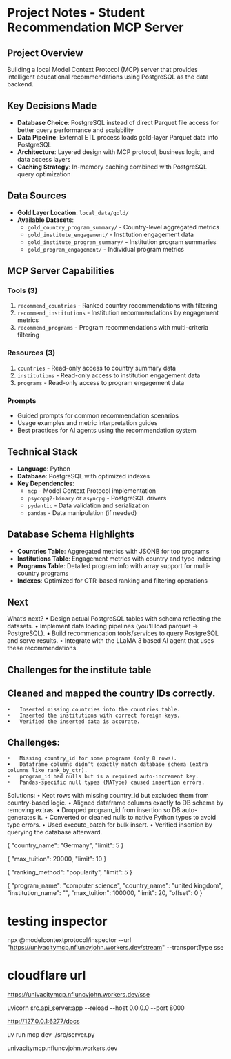 # Project Notes - Student Recommendation MCP Server

## Project Overview
Building a local Model Context Protocol (MCP) server that provides intelligent educational recommendations using PostgreSQL as the data backend.

## Key Decisions Made
- **Database Choice**: PostgreSQL instead of direct Parquet file access for better query performance and scalability
- **Data Pipeline**: External ETL process loads gold-layer Parquet data into PostgreSQL
- **Architecture**: Layered design with MCP protocol, business logic, and data access layers
- **Caching Strategy**: In-memory caching combined with PostgreSQL query optimization

## Data Sources
- **Gold Layer Location**: `local_data/gold/`
- **Available Datasets**:
  - `gold_country_program_summary/` - Country-level aggregated metrics
  - `gold_institute_engagement/` - Institution engagement data
  - `gold_institute_program_summary/` - Institution program summaries
  - `gold_program_engagement/` - Individual program metrics

## MCP Server Capabilities
### Tools (3)
1. `recommend_countries` - Ranked country recommendations with filtering
2. `recommend_institutions` - Institution recommendations by engagement metrics
3. `recommend_programs` - Program recommendations with multi-criteria filtering

### Resources (3)
1. `countries` - Read-only access to country summary data
2. `institutions` - Read-only access to institution engagement data
3. `programs` - Read-only access to program engagement data

### Prompts
- Guided prompts for common recommendation scenarios
- Usage examples and metric interpretation guides
- Best practices for AI agents using the recommendation system

## Technical Stack
- **Language**: Python
- **Database**: PostgreSQL with optimized indexes
- **Key Dependencies**: 
  - `mcp` - Model Context Protocol implementation
  - `psycopg2-binary` or `asyncpg` - PostgreSQL drivers
  - `pydantic` - Data validation and serialization
  - `pandas` - Data manipulation (if needed)

## Database Schema Highlights
- **Countries Table**: Aggregated metrics with JSONB for top programs
- **Institutions Table**: Engagement metrics with country and type indexing
- **Programs Table**: Detailed program info with array support for multi-country programs
- **Indexes**: Optimized for CTR-based ranking and filtering operations

## Next
What’s next?
	•	Design actual PostgreSQL tables with schema reflecting the datasets.
	•	Implement data loading pipelines (you’ll load parquet -> PostgreSQL).
	•	Build recommendation tools/services to query PostgreSQL and serve results.
	•	Integrate with the LLaMA 3 based AI agent that uses these recommendations.

## Challenges for the institute table
## 	Cleaned and mapped the country IDs correctly.
	•	Inserted missing countries into the countries table.
	•	Inserted the institutions with correct foreign keys.
	•	Verified the inserted data is accurate.

  ## Challenges:
	•	Missing country_id for some programs (only 8 rows).
	•	Dataframe columns didn’t exactly match database schema (extra columns like rank_by_ctr).
	•	program_id had nulls but is a required auto-increment key.
	•	Pandas-specific null types (NAType) caused insertion errors.

Solutions:
	•	Kept rows with missing country_id but excluded them from country-based logic.
	•	Aligned dataframe columns exactly to DB schema by removing extras.
	•	Dropped program_id from insertion so DB auto-generates it.
	•	Converted or cleaned nulls to native Python types to avoid type errors.
	•	Used execute_batch for bulk insert.
	•	Verified insertion by querying the database afterward.


  {
  "country_name": "Germany",
  "limit": 5
}



{
  "max_tuition": 20000,
  "limit": 10
}



{
  "ranking_method": "popularity",
  "limit": 5
}




{
  "program_name": "computer science",
  "country_name": "united kingdom",
  "institution_name": "",
  "max_tuition": 100000,
  "limit": 20,
  "offset": 0
}



# testing inspector
npx @modelcontextprotocol/inspector --url "https://univacitymcp.nfluncvjohn.workers.dev/stream" --transportType sse

# cloudflare url
https://univacitymcp.nfluncvjohn.workers.dev/sse


uvicorn src.api_server:app --reload --host 0.0.0.0 --port 8000



http://127.0.0.1:6277/docs


uv run mcp dev ./src/server.py


univacitymcp.nfluncvjohn.workers.dev